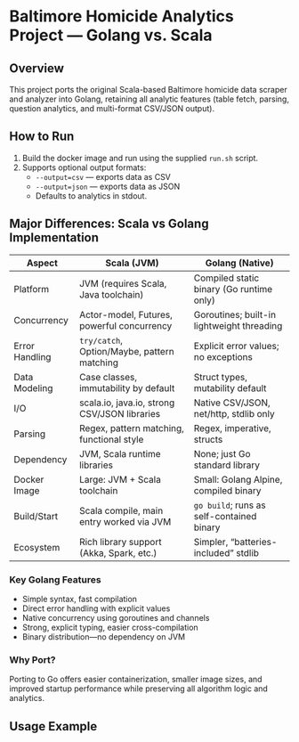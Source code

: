 # Baltimore Homicide Analytics Project — Golang vs. Scala

## Overview

This project ports the original Scala-based Baltimore homicide data scraper and analyzer into Golang, retaining all analytic features (table fetch, parsing, question analytics, and multi-format CSV/JSON output).

## How to Run

1. Build the docker image and run using the supplied `run.sh` script.
2. Supports optional output formats:  
   - `--output=csv` — exports data as CSV
   - `--output=json` — exports data as JSON
   - Defaults to analytics in stdout.

## Major Differences: Scala vs Golang Implementation

| Aspect          | Scala (JVM)                                   | Golang (Native)                            |
|-----------------|-----------------------------------------------|--------------------------------------------|
| Platform        | JVM (requires Scala, Java toolchain)          | Compiled static binary (Go runtime only)   |
| Concurrency     | Actor-model, Futures, powerful concurrency    | Goroutines; built-in lightweight threading |
| Error Handling  | `try/catch`, Option/Maybe, pattern matching   | Explicit error values; no exceptions       |
| Data Modeling   | Case classes, immutability by default         | Struct types, mutability default           |
| I/O             | scala.io, java.io, strong CSV/JSON libraries  | Native CSV/JSON, net/http, stdlib only     |
| Parsing         | Regex, pattern matching, functional style     | Regex, imperative, structs                 |
| Dependency      | JVM, Scala runtime libraries                  | None; just Go standard library             |
| Docker Image    | Large: JVM + Scala toolchain                  | Small: Golang Alpine, compiled binary      |
| Build/Start     | Scala compile, main entry worked via JVM      | `go build`; runs as self-contained binary  |
| Ecosystem       | Rich library support (Akka, Spark, etc.)      | Simpler, “batteries-included” stdlib       |

### Key Golang Features

- Simple syntax, fast compilation
- Direct error handling with explicit values
- Native concurrency using goroutines and channels
- Strong, explicit typing, easier cross-compilation
- Binary distribution—no dependency on JVM

### Why Port?

Porting to Go offers easier containerization, smaller image sizes, and improved startup performance while preserving all algorithm logic and analytics.

## Usage Example
